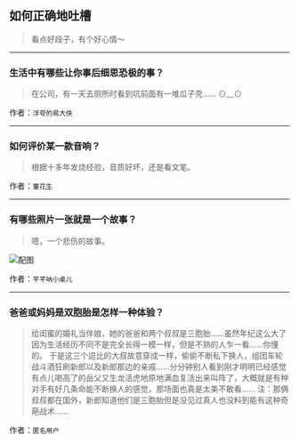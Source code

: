 ## 如何正确地吐槽

> 看点好段子，有个好心情～


 
---

### 生活中有哪些让你事后细思恐极的事？

> 在公司，有一天去厕所时看到坑前面有一堆瓜子壳……
> ⊙﹏⊙


作者：`浮夸的易大侠`

---

### 如何评价某一款音响？

> 根据十多年发烧经验，音质好坏，还是看文笔。


作者：`董花生`

---

### 有哪些照片一张就是一个故事？

> 嗯，一个悲伤的故事。



![配图](http://pic4.zhimg.com/70/7a28484755b07a06154046926db52493_b.jpg)


作者：`芊芊呐小桌儿`

---

### 爸爸或妈妈是双胞胎是怎样一种体验？

> 给闺蜜的婚礼当伴娘，她的爸爸和两个叔叔是三胞胎……虽然年纪这么大了因为生活经历不同不是完全长得一模一样，但是不熟的人乍一看……你懂的。
> 于是这三个逗比的大叔故意穿成一样，偷偷不断私下换人，组团车轮战斗酒狂刷新郎以及新郎那边的亲戚……分分钟别人看到刚才明明已经感觉有点儿喝高了的岳父又生龙活虎地原地满血复活出来叫阵了，大概就是有种对手有好几条命能不断换人的感觉，那场面也真是太美不敢看……
> 注：那俩叔叔都在国外，新郎知道他们是三胞胎但是没见过真人也没料到能有这种奇葩战术……


作者：`匿名用户`